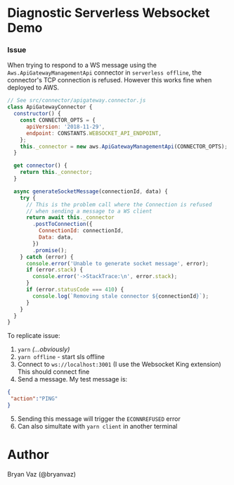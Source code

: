 # Diagnostic Serverless Websocket Demo

### Issue
When trying to respond to a WS message using the `Aws.ApiGatewayManagementApi` connector
in `serverless offline`, the connector's TCP connection is refused. However this works fine when deployed to AWS.

```Javascript
// See src/connector/apigateway.connector.js
class ApiGatewayConnector {
  constructor() {
    const CONNECTOR_OPTS = {
      apiVersion: '2018-11-29',
      endpoint: CONSTANTS.WEBSOCKET_API_ENDPOINT,
    };
    this._connector = new aws.ApiGatewayManagementApi(CONNECTOR_OPTS);
  }

  get connector() {
    return this._connector;
  }

  async generateSocketMessage(connectionId, data) {
    try {
      // This is the problem call where the Connection is refused
      // when sending a message to a WS client
      return await this._connector
        .postToConnection({
          ConnectionId: connectionId,
          Data: data,
        })
        .promise();
    } catch (error) {
      console.error('Unable to generate socket message', error);
      if (error.stack) {
        console.error('->StackTrace:\n', error.stack);
      }
      if (error.statusCode === 410) {
        console.log(`Removing stale connector ${connectionId}`);
      }
    }
  }
}
```

To replicate issue:

1. `yarn` _(...obviously)_
1. `yarn offline` - start sls offline
1. Connect to `ws://localhost:3001` (I use the Websocket King extension) <br />
    This should connect fine
1. Send a message. My test message is:
```Json
{
 "action":"PING"
}
```
5. Sending this message will trigger the `ECONNREFUSED` error
6. Can also simultate with `yarn client` in another terminal

# Author
Bryan Vaz (@bryanvaz)